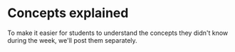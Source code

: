 # Concepts explained

To make it easier for students to understand the concepts they didn't know during the week, we'll post them separately. 


